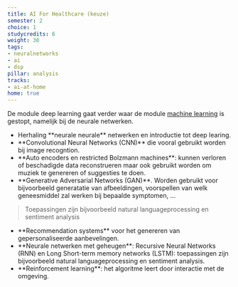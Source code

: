 ```yaml
---
title: AI For Healthcare (keuze)
semester: 2
choice: 1
studycredits: 6
weight: 30
tags:
- neuralnetworks
- ai
- dsp
pillar: analysis
tracks:
- ai-at-home
home: true
---
```


De module deep learning gaat verder waar de module <a class="js-module-link" href="/programma/machine-learning/">machine learning</a> is gestopt, namelijk bij de neurale netwerken.</p>
<ul>
<li>Herhaling **neurale neurale** netwerken en introductie tot deep learing.</li>
<li>**Convolutional Neural Networks (CNN)** die vooral gebruikt worden bij image recogntion.</li>
<li>**Auto encoders en restricted Bolzmann machines**: kunnen verloren of beschadigde data reconstrueren maar ook gebruikt worden om muziek te genereren of suggesties te doen.</li>
<li>**Generative Adversarial Networks (GAN)**. Worden gebruikt voor bijvoorbeeld generatatie van afbeeldingen, voorspellen van welk geneesmiddel zal werken bij bepaalde symptomen, …</li>
</ul>
<blockquote><p>Toepassingen zijn bijvoorbeeld natural languageprocessing en sentiment analysis</p></blockquote>
<ul>
<li>**Recommendation systems** voor het genereren van gepersonaliseerde aanbevelingen.</li>
<li>**Neurale netwerken met geheugen**: Recursive Neural Networks (RNN) en Long Short-term memory networks (LSTM): toepassingen zijn bijvoorbeeld natural languageprocessing en sentiment analysis.</li>
<li>**Reinforcement learning**: het algoritme leert door interactie met de omgeving.</li>
</ul>